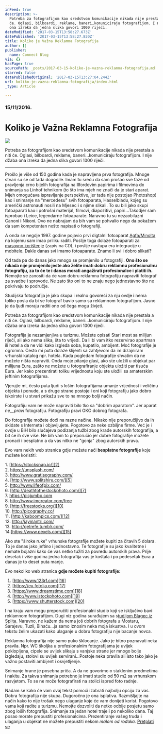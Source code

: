 ```yaml
---
inFeed: true
description: >-
  Potreba za fotografijom kao sredstvom komunikacije nikada nije prestala a niti
  će. Oglasi, bilboardi, reklame, baneri…komuniciraju fotografijom. I nije džaba
  ona izreka da jedna slika govori 1000 riječi.
dateModified: '2017-03-15T13:58:27.673Z'
datePublished: '2017-03-15T13:58:27.820Z'
title: Koliko je Važna Reklamna Fotografija
author: []
publisher:
  name: Connect Blog
via: {}
hasPage: true
sourcePath: _posts/2017-03-15-koliko-je-vazna-reklamna-fotografija.md
starred: false
datePublishedOriginal: '2017-03-15T13:27:04.244Z'
url: koliko-je-vazna-reklamna-fotografija/index.html
_type: Article

---
```

### 15/11/2016\.

# Koliko je Važna Reklamna Fotografija
![](https://the-grid-user-content.s3-us-west-2.amazonaws.com/7f119c47-ef89-441a-ba8e-c4e40cc109df.jpg)

Potreba za fotografijom kao sredstvom komunikacije nikada nije prestala a niti će. Oglasi, bilboardi, reklame, baneri...komuniciraju fotografijom. I nije džaba ona izreka da jedna slika govori 1000 riječi.

---

Prošlo je više od 150 godina kada je napravljena prva fotografija. Mnoge stvari su se od tada dogodile. Imam tu sreću da sam prošao sve faze od pravljenja crno bijelih fotografija na Ilfordovim papirima i filmovima do snimanja sa Linhof tehnikom (to što ima mjeh ne znači da je stari aparat. Mjeh omogućava ispravljanje perspektive, jer tada nije postojao Photoshop) kao i snimanje na "mercedesu" svih fotoaparata, Hasselbladu, kojeg su američki astronauti nosili na Mjesec i s njime slikali. To su bili jako skupi fotoaparati kao i potrošni materijal, filmovi, diapozitivi, papiri...Takodjer sam isprobao i Leice, legendarne fotoaparate. Naravno tu su nezaobilazni Canoni i Nikoni. Ovo ne nabrajam da bih vam se pohvalio nego da pokažem da sam kompetentan nešto napisati o fotografiji.

A onda se negdje 1997\. godine pojavio prvi digtalni fotoaparat [Agfa/Minolta][0] na kojemu sam imao priliku raditi. Poslije toga dolaze fotoaparati za [masovno korištenje][1] (zapis na CD), i poslije nastupa era integracije u mobitele. Dakle danas svi imamo fotoaparate. Znamo li svi i dobro slikati?

Od tada pa do danas jako mnogo se promjenilo u fotografiji. **Ono što se nikada nije promjenilo jeste ako želite imati dobru reklamnu profesionalnu fotografiju, za to će te i danas morati angažirati profesionalce i platiti ih.** Nemojte se zanositi da će vam dobru reklamnu fotografiju napraviti fotograf za svadbe i sprovode. Ne zato što oni to ne znaju nego jednostavno što ne pokrivaju to područje.

Studijska fotografija je jako skupa i realno govoreći za nju ovdje i nema toliko posla da bi se fotograf bavio samo sa reklamnom fotografijom. Jasno je da ljudi moraju raditi ono od čega mogu živjeti.

Potreba za fotografijom kao sredstvom komunikacije nikada nije prestala a niti će. Oglasi, bilboardi, reklame, baneri...komuniciraju fotografijom. I nije džaba ona izreka da jedna slika govori 1000 riječi.

Fotografija je nezamjenjiva u turizmu. Možete opisati Stari most sa milijun riječi, ali ako nema slika, šta to vrijedi. Da li bi vam itko rezervirao apartman ili hotel a da ne vidi kako izgleda soba, kupatilo, ambijent. Moć fotografije je ogromna. Često mi puta dolaze klijenti sa zahtjevom da im dizajniram vrhunski katalog npr. hotela. Kada pogledam fotografije shvatim da ne možete ništa napraviti. Onda moje pitanje glasi, ako ste uložili u objekat par milijuna Eura, zašto ne možete u fotografiranje objekta uložiti par tisuća Eura. Jer kako prezentirati toliku vrijednostu koju ste uložili sa amaterskim jeftinim fotografijama.

Vjerujte mi, često puta ljudi s lošim fotografijama umanje vrijednost i veličinu objekta i ponude, a s druge strane postoje i oni koji fotografiju jako dobro iskoirste i u stvari prikažu sve to na mnogo bolji način.

Fotografiju vam ne može napraviti bilo tko sa "dobrim aparatom". Jer aparat _ne__pravi_ fotografiju. Fotografiju pravi OKO dobrog fotografa.

Do fotografije možete doći na razne načine. Nikako nije preporučljivo da ih skidate s Interneta i objavljujete. Pogotovo za neke ozbiljne firme. Već je i ovdje u BiH bilo slučajeva podizanja tužbi zbog krađe autorskih fotografija, a bit će ih sve više. Ne bih vam to preporučio jer dobre fotografije možete pronaći i besplatno a da vas nitko ne "gonja" zbog autorskih prava.

Evo vam nekih web stranica gdje možete naći **besplatne fotografije** koje možete koristiti:

1\. [https://stocksnap.io/][2]  
2\. [https://unsplash.com/ ][3]  
3\. [http://www.gratisography.com/ ][4]  
4\. [http://www.splitshire.com/][5]  
5\. [http://www.lifeofpix.com/ ][6]  
6\. [http://deathtothestockphoto.com/][7]  
7\. [https://picjumbo.com ][8]  
8\. [http://www.imcreator.com/free ][9]  
9\. [http://freestocks.org/][10]  
10\. [http://picography.co/ ][11]  
11\. [http://kaboompics.com/][12]  
12\. [http://jaymantri.com/ ][13]  
13\. [http://getrefe.tumblr.com/ ][14]  
14\.[https://www.pexels.com/][15]

Ako ste "široke ruke" vrhunske fotografije možete kupiti za čitavih 5 dolara. To je danas jako jeftino i jednostavno. Te fotografije su jako kvalitetne i nemate bojazni kako će vas netko tužiti za povredu autorskih prava. Prije desetak i više godina jedna fotografija vas je koštala i po pedesetak Eura a danas je to deset puta manje.

Evo nekoliko web stranica **gdje možete kupiti fotografije**:

1. [http://www.123rf.com][16]
2. [https://eu.fotolia.com][17]
3. [https://www.dreamstime.com][18]
4. [http://www.istockphoto.com][19]
5. [https://www.shutterstock.com][20]

I na kraju vam mogu preporučiti profesionalni studio koji se isključivo bavi reklamnom fotografijom. Dugi niz godina surađujem sa s[tudijom Blagec iz Splita.][21] Naravno, ne kažem da nema još dobrih fotografa u Mostaru, Sarajevu, Tuzli, Bihaću...ja samo iznosim neka moja iskustva. I u ovom tekstu želim ukazati kako ulaganje u dobru fotografiju nije bacanje novca.

Reklamna fotografija nije samo puko šklocanje. Jako je bitno poznavati neka pravila. Npr. WC školjka u profesionalnim fotografijama je uvijek poklopljena, cipele se uvijek slikaju s vanjske strane jer mnogo bolje izgledaju, stolovi su uvijek servirani...Postoje neka pravila ali isto tako jako je važno postaviti ambijent i osvjetljenje.

Snimanje hrane je posebna priča. A da ne govorimo o staklenim predmetima i nakitu. Za takva snimanja potrebno je imati studio od 50 m2 sa vrhunskom rasvjetom. To se ne može fotografirati na stolici ispred foto radnje.

Nadam se kako će vam ovaj tekst pomoći izabrati najbolju opciju za vas. Dobra fotografija nije skupa. Dugoročno je ona isplativa. Razmišljajte na način kako to nije trošak nego ulaganje koje će vam donijeti korist. Pogotovo vama koji radite u turizmu. Nemojte dozvoliti da netko odbije posjetu samo zbog loših fotografija. Snimanje za jedan hotel traje i po nekoliko dana. Taj posao morate prepustiti profesionalcima. Prezentiranje vašeg truda i ulaganja u objekat ne možete prepustiti nekom _malom od rođaka._
[Pretplati se][22]

[0]: http://www.epi-centre.com/reports/9605cs.html
[1]: https://www.amazon.com/Sony-MVCCD400-Mavica-Digital-Optical/dp/B000066HU9
[2]: https://stocksnap.io/
[3]: https://unsplash.com/
[4]: http://www.gratisography.com/
[5]: http://www.splitshire.com/
[6]: http://www.lifeofpix.com/
[7]: http://deathtothestockphoto.com/
[8]: https://picjumbo.com/
[9]: http://www.imcreator.com/free
[10]: http://freestocks.org/
[11]: http://picography.co/
[12]: http://kaboompics.com/
[13]: http://jaymantri.com/
[14]: http://getrefe.tumblr.com/
[15]: https://www.pexels.com/
[16]: http://www.123rf.com/
[17]: https://eu.fotolia.com/
[18]: https://www.dreamstime.com/
[19]: http://www.istockphoto.com/
[20]: https://www.shutterstock.com/
[21]: https://www.facebook.com/studioblagecsplit/
[22]: http://www.subscribepage.com/b8c7z2
